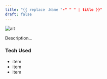 ```yaml
---
title: "{{ replace .Name "-" " " | title }}"
draft: false
---
```


![alt](//via.placeholder.com/640x150)

Description...

### Tech Used
* item
* item
* item
